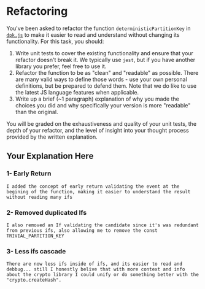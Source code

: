 # Refactoring

You've been asked to refactor the function `deterministicPartitionKey` in [`dpk.js`](dpk.js) to make it easier to read and understand without changing its functionality. For this task, you should:

1. Write unit tests to cover the existing functionality and ensure that your refactor doesn't break it. We typically use `jest`, but if you have another library you prefer, feel free to use it.
2. Refactor the function to be as "clean" and "readable" as possible. There are many valid ways to define those words - use your own personal definitions, but be prepared to defend them. Note that we do like to use the latest JS language features when applicable.
3. Write up a brief (~1 paragraph) explanation of why you made the choices you did and why specifically your version is more "readable" than the original.

You will be graded on the exhaustiveness and quality of your unit tests, the depth of your refactor, and the level of insight into your thought process provided by the written explanation.

## Your Explanation Here


### 1- Early Return
    I added the concept of early return validating the event at the begining of the function, making it easier to understand the result without reading many ifs

### 2- Removed duplicated Ifs
    I also removed an If validating the candidate since it's was redundant from previous ifs, also allowing me to remove the const TRIVIAL_PARTITION_KEY

### 3- Less ifs cascade
    There are now less ifs inside of ifs, and its easier to read and debbug... still I honestly belive that with more context and info about the crypto library I could unify or do something better with the "crypto.createHash".